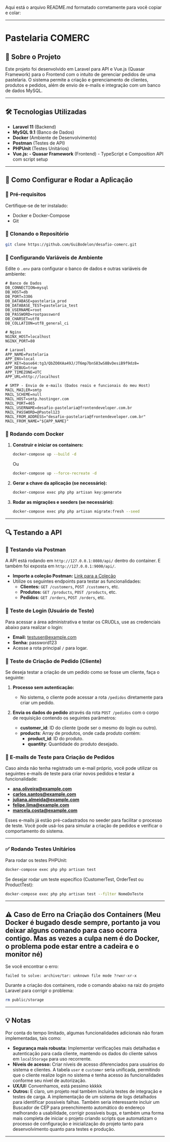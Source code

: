 Aqui está o arquivo README.md formatado corretamente para você copiar e colar:

---

# Pastelaria COMERC

## 📌 Sobre o Projeto

Este projeto foi desenvolvido em Laravel para API e Vue.js (Quasar Framework) para o Frontend com o intuito de gerenciar pedidos de uma pastelaria. O sistema permite a criação e gerenciamento de clientes, produtos e pedidos, além de envio de e-mails e integração com um banco de dados MySQL.

---

## 🛠️ Tecnologias Utilizadas

- **Laravel 11** (Backend)
- **MySQL 9.1** (Banco de Dados)
- **Docker** (Ambiente de Desenvolvimento)
- **Postman** (Testes de API)
- **PHPUnit** (Testes Unitários)
- **Vue.js: - Quasar Framework** (Frontend) - TypeScript e Composition API com script setup

---

## 🚀 Como Configurar e Rodar a Aplicação

### 🔧 Pré-requisitos

Certifique-se de ter instalado:

- Docker e Docker-Compose
- Git

### 📂 Clonando o Repositório

```sh
git clone https://github.com/GuiBodelon/desafio-comerc.git
```

### 🔑 Configurando Variáveis de Ambiente

Edite o `.env` para configurar o banco de dados e outras variáveis de ambiente:

```env
# Banco de Dados
DB_CONNECTION=mysql
DB_HOST=db
DB_PORT=3306
DB_DATABASE=pastelaria_prod
DB_DATABASE_TEST=pastelaria_test
DB_USERNAME=root
DB_PASSWORD=rootpassword
DB_CHARSET=utf8
DB_COLLATION=utf8_general_ci

# Nginx
NGINX_HOST=localhost
NGINX_PORT=80

# Laravel
APP_NAME=Pastelaria
APP_ENV=local
APP_KEY=base64:tg3/QbZO0XAa49J/JT6mp7bnS83wS8BvDesiB9f9dz8=
APP_DEBUG=true
APP_TIMEZONE=UTC
APP_URL=http://localhost

# SMTP - Envio de e-mails (Dados reais e funcionais do meu Host)
MAIL_MAILER=smtp
MAIL_SCHEME=null
MAIL_HOST=smtp.hostinger.com
MAIL_PORT=465
MAIL_USERNAME=desafio-pastelaria@frontendeveloper.com.br
MAIL_PASSWORD=@Pastel123
MAIL_FROM_ADDRESS="desafio-pastelaria@frontendeveloper.com.br"
MAIL_FROM_NAME="${APP_NAME}"
```

### 🐳 Rodando com Docker

1. **Construir e iniciar os containers:**

   ```sh
   docker-compose up --build -d
   ```

   Ou

   ```sh
   docker-compose up --force-recreate -d
   ```

2. **Gerar a chave da aplicação (se necessário):**

   ```sh
   docker-compose exec php php artisan key:generate
   ```

3. **Rodar as migrações e seeders (se necessário):**
   ```sh
   docker-compose exec php php artisan migrate:fresh --seed
   ```

---

## 🔍 Testando a API

### 📌 Testando via Postman

A API está rodando em `http://127.0.0.1:8080/api/` dentro do container.
E também foi exposta em `http://127.0.0.1:9000/api/`.

- **Importe a coleção Postman:** [Link para a Coleção](https://web.postman.co/workspace/1290e8e5-f6b6-4ffa-8c58-5f28ce1c3846)
- Utilize os seguintes endpoints para testar as funcionalidades:
  - **Clientes:** `GET /customers`, `POST /customers`, etc.
  - **Produtos:** `GET /products`, `POST /products`, etc.
  - **Pedidos:** `GET /orders`, `POST /orders`, etc.

### 📌 Teste de Login (Usuário de Teste)

Para acessar a área administrativa e testar os CRUDLs, use as credenciais abaixo para realizar o login:

- **Email:** testuser@example.com
- **Senha:** password123
- Acesse a rota principal `/` para logar.

### 📌 Teste de Criação de Pedido (Cliente)

Se deseja testar a criação de um pedido como se fosse um cliente, faça o seguinte:

1. **Processo sem autenticação:**
   - No sistema, o cliente pode acessar a rota `/pedidos` diretamente para criar um pedido.
2. **Envia os dados do pedido** através da rota `POST /pedidos` com o corpo de requisição contendo os seguintes parâmetros:

   - **customer_id**: ID do cliente (pode ser o mesmo do login ou outro).
   - **products**: Array de produtos, onde cada produto contém:
     - **product_id**: ID do produto.
     - **quantity**: Quantidade do produto desejado.

### 📧 E-mails de Teste para Criação de Pedidos

Caso ainda não tenha registrado um e-mail próprio, você pode utilizar os seguintes e-mails de teste para criar novos pedidos e testar a funcionalidade:

- **ana.oliveira@example.com**
- **carlos.santos@example.com**
- **juliana.almeida@example.com**
- **felipe.lima@example.com**
- **marcela.costa@example.com**

Esses e-mails já estão pré-cadastrados no seeder para facilitar o processo de teste. Você pode usá-los para simular a criação de pedidos e verificar o comportamento do sistema.

---

### ✅ Rodando Testes Unitários

Para rodar os testes PHPUnit:

```sh
docker-compose exec php php artisan test
```

Se desejar rodar um teste específico (CustomerTest, OrderTest ou ProductTest):

```sh
docker-compose exec php php artisan test --filter NomeDoTeste
```

---

## ⚠️ Caso de Erro na Criação dos Containers (Meu Docker é bugado desde sempre, portanto ja vou deixar alguns comando para caso ocorra contigo. Mas as vezes a culpa nem é do Docker, o problema pode estar entre a cadeira e o monitor né)

Se você encontrar o erro:

```
failed to solve: archive/tar: unknown file mode ?rwxr-xr-x
```

Durante a criação dos containers, rode o comando abaixo na raiz do projeto Laravel para corrigir o problema:

```sh
rm public/storage
```

---

## 💡 Notas

Por conta do tempo limitado, algumas funcionalidades adicionais não foram implementadas, tais como:

- **Segurança mais robusta:** Implementar verificações mais detalhadas e autenticação para cada cliente, mantendo os dados do cliente salvos em `localStorage` para uso recorrente.
- **Níveis de acesso:** Criar níveis de acesso diferenciados para usuários do sistema e clientes. A tabela `user` e `customer` seria unificada, permitindo que o cliente realize login no sistema e tenha acesso às funcionalidades conforme seu nível de autorização.
- **UX/UI:** Convenhamos, está pessimo kkkkk
- **Outros:** E claro, um projeto real também incluiria testes de integração e testes de carga. A implementação de um sistema de logs detalhados para identificar possíveis falhas. Também seria interessante incluir um Buscador de CEP para preenchimento automático do endereço melhorando a usabilidade, corrigir possíveis bugs, e também uma forma mais completa de iniciar o projeto criando scripts que automatizam o processo de configuração e inicialização do projeto tanto para desenvolvimento quanto para testes e produção.

---
